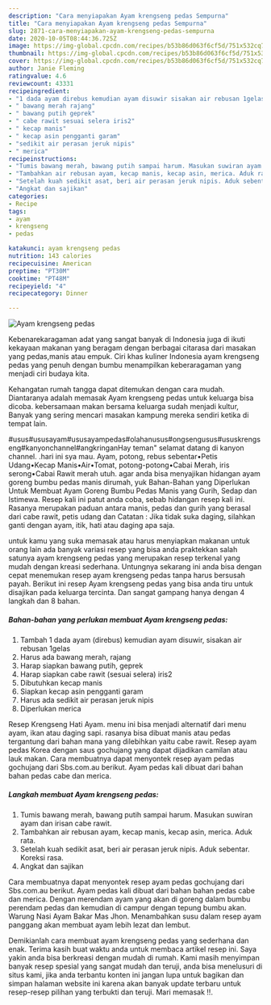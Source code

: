 ```yaml
---
description: "Cara menyiapakan Ayam krengseng pedas Sempurna"
title: "Cara menyiapakan Ayam krengseng pedas Sempurna"
slug: 2871-cara-menyiapakan-ayam-krengseng-pedas-sempurna
date: 2020-10-05T08:44:36.725Z
image: https://img-global.cpcdn.com/recipes/b53b86d063f6cf5d/751x532cq70/ayam-krengseng-pedas-foto-resep-utama.jpg
thumbnail: https://img-global.cpcdn.com/recipes/b53b86d063f6cf5d/751x532cq70/ayam-krengseng-pedas-foto-resep-utama.jpg
cover: https://img-global.cpcdn.com/recipes/b53b86d063f6cf5d/751x532cq70/ayam-krengseng-pedas-foto-resep-utama.jpg
author: Janie Fleming
ratingvalue: 4.6
reviewcount: 43331
recipeingredient:
- "1 dada ayam direbus kemudian ayam disuwir sisakan air rebusan 1gelas"
- " bawang merah rajang"
- " bawang putih geprek"
- " cabe rawit sesuai selera iris2"
- " kecap manis"
- " kecap asin pengganti garam"
- "sedikit air perasan jeruk nipis"
- " merica"
recipeinstructions:
- "Tumis bawang merah, bawang putih sampai harum. Masukan suwiran ayam dan irisan cabe rawit."
- "Tambahkan air rebusan ayam, kecap manis, kecap asin, merica. Aduk rata."
- "Setelah kuah sedikit asat, beri air perasan jeruk nipis. Aduk sebentar. Koreksi rasa."
- "Angkat dan sajikan"
categories:
- Recipe
tags:
- ayam
- krengseng
- pedas

katakunci: ayam krengseng pedas 
nutrition: 143 calories
recipecuisine: American
preptime: "PT30M"
cooktime: "PT48M"
recipeyield: "4"
recipecategory: Dinner

---
```



![Ayam krengseng pedas](https://img-global.cpcdn.com/recipes/b53b86d063f6cf5d/751x532cq70/ayam-krengseng-pedas-foto-resep-utama.jpg)

Kebenarekaragaman adat yang sangat banyak di Indonesia juga di ikuti kekayaan makanan yang beragam dengan berbagai citarasa dari masakan yang pedas,manis atau empuk. Ciri khas kuliner Indonesia ayam krengseng pedas yang penuh dengan bumbu menampilkan keberaragaman yang menjadi ciri budaya kita.


Kehangatan rumah tangga dapat ditemukan dengan cara mudah. Diantaranya adalah memasak Ayam krengseng pedas untuk keluarga bisa dicoba. kebersamaan makan bersama keluarga sudah menjadi kultur, Banyak yang sering mencari masakan kampung mereka sendiri ketika di tempat lain.

#usus#ususayam#ususayampedas#olahanusus#ongsengusus#ususkrengseng#kanyonchannel#angkringanHay teman&#34; selamat datang di kanyon channel. .hari ini sya mau. Ayam, potong, rebus sebentar•Petis Udang•Kecap Manis•Air•Tomat, potong-potong•Cabai Merah, iris serong•Cabai Rawit merah utuh. agar anda bisa menyajikan hidangan ayam goreng bumbu pedas manis dirumah, yuk Bahan-Bahan yang Diperlukan Untuk Membuat Ayam Goreng Bumbu Pedas Manis yang Gurih, Sedap dan Istimewa. Resep kali ini patut anda coba, sebab hidangan resep kali ini. Rasanya merupakan paduan antara manis, pedas dan gurih yang berasal dari cabe rawit, petis udang dan Catatan : Jika tidak suka daging, silahkan ganti dengan ayam, itik, hati atau daging apa saja.

untuk kamu yang suka memasak atau harus menyiapkan makanan untuk orang lain ada banyak variasi resep yang bisa anda praktekkan salah satunya ayam krengseng pedas yang merupakan resep terkenal yang mudah dengan kreasi sederhana. Untungnya sekarang ini anda bisa dengan cepat menemukan resep ayam krengseng pedas tanpa harus bersusah payah.
Berikut ini resep Ayam krengseng pedas yang bisa anda tiru untuk disajikan pada keluarga tercinta. Dan sangat gampang hanya dengan 4 langkah dan 8 bahan.


<!--inarticleads1-->

##### Bahan-bahan yang perlukan membuat Ayam krengseng pedas:

1. Tambah 1 dada ayam (direbus) kemudian ayam disuwir, sisakan air rebusan 1gelas
1. Harus ada  bawang merah, rajang
1. Harap siapkan  bawang putih, geprek
1. Harap siapkan  cabe rawit (sesuai selera) iris2
1. Dibutuhkan  kecap manis
1. Siapkan  kecap asin pengganti garam
1. Harus ada sedikit air perasan jeruk nipis
1. Diperlukan  merica


Resep Krengseng Hati Ayam. menu ini bisa menjadi alternatif dari menu ayam, ikan atau daging sapi. rasanya bisa dibuat manis atau pedas tergantung dari bahan mana yang dilebihkan yaitu cabe rawit. Resep ayam pedas Korea dengan saus gochujang yang dapat dijadikan camilan atau lauk makan. Cara membuatnya dapat menyontek resep ayam pedas gochujang dari Sbs.com.au berikut. Ayam pedas kali dibuat dari bahan bahan pedas cabe dan merica. 

<!--inarticleads2-->

##### Langkah membuat  Ayam krengseng pedas:

1. Tumis bawang merah, bawang putih sampai harum. Masukan suwiran ayam dan irisan cabe rawit.
1. Tambahkan air rebusan ayam, kecap manis, kecap asin, merica. Aduk rata.
1. Setelah kuah sedikit asat, beri air perasan jeruk nipis. Aduk sebentar. Koreksi rasa.
1. Angkat dan sajikan


Cara membuatnya dapat menyontek resep ayam pedas gochujang dari Sbs.com.au berikut. Ayam pedas kali dibuat dari bahan bahan pedas cabe dan merica. Dengan merendam ayam yang akan di goreng dalam bumbu perendam pedas dan kemudian di campur dengan tepung bumbu akan. Warung Nasi Ayam Bakar Mas Jhon. Menambahkan susu dalam resep ayam panggang akan membuat ayam lebih lezat dan lembut. 

Demikianlah cara membuat ayam krengseng pedas yang sederhana dan enak. Terima kasih buat waktu anda untuk membaca artikel resep ini. Saya yakin anda bisa berkreasi dengan mudah di rumah. Kami masih menyimpan banyak resep spesial yang sangat mudah dan teruji, anda bisa menelusuri di situs kami, jika anda terbantu konten ini jangan lupa untuk bagikan dan simpan halaman website ini karena akan banyak update terbaru untuk resep-resep pilihan yang terbukti dan teruji. Mari memasak !!. 
